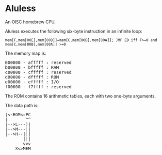 # Aluless
An OISC homebrew CPU.

Aluless executes the following six-byte instruction in an infinite loop:

`mem[F,mem[00E],mem[00D]]=mem[C,mem[00B],mem[00A]]; JMP ED iff F>=0 and mem[C,mem[00B],mem[00A]] >=0`

The memory map is:

<pre>
000000 - afffff : reserved
b00000 - bfffff : RAM
c00000 - cfffff : reserved
d00000 - dfffff : ROM
e00000 - efffff : I/O 
f00000 - f7ffff : reserved
</pre>

The ROM contains 16 arithmetic tables, each with two one-byte arguments.

The data path is:

<pre>
|<-ROM<=PC
|       ^^
|-->L---)|
|-->M---||
|-->H--|||
       |||
       vvv
    X<>MEM
</pre>

